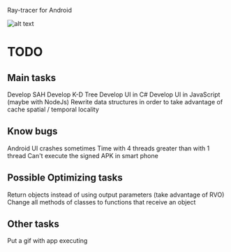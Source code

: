 Ray-tracer for Android

![alt text](https://github.com/PTPuscas/MobileRayTracer/blob/master/Example.png)

# TODO

## Main tasks

Develop SAH
Develop K-D Tree
Develop UI in C#
Develop UI in JavaScript (maybe with NodeJs)
Rewrite data structures in order to take advantage of cache spatial / temporal locality

## Know bugs

Android UI crashes sometimes
Time with 4 threads greater than with 1 thread
Can't execute the signed APK in smart phone

## Possible Optimizing tasks

Return objects instead of using output parameters (take advantage of RVO)
Change all methods of classes to functions that receive an object

## Other tasks

Put a gif with app executing